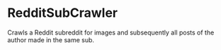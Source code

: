 # RedditSubCrawler
Crawls a Reddit subreddit for images and subsequently all posts of the author made in the same sub.
